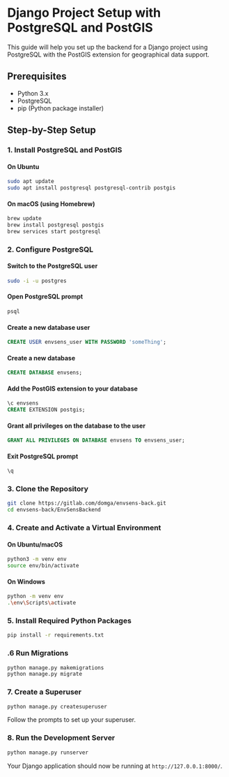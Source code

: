 # Django Project Setup with PostgreSQL and PostGIS

This guide will help you set up the backend for a Django project using PostgreSQL with the PostGIS extension for geographical data support.

## Prerequisites

- Python 3.x
- PostgreSQL
- pip (Python package installer)

## Step-by-Step Setup

### 1. Install PostgreSQL and PostGIS

#### On Ubuntu
```sh
sudo apt update
sudo apt install postgresql postgresql-contrib postgis
```

#### On macOS (using Homebrew)
```sh
brew update
brew install postgresql postgis
brew services start postgresql
```

### 2. Configure PostgreSQL

#### Switch to the PostgreSQL user
```sh
sudo -i -u postgres
```

#### Open PostgreSQL prompt
```sh
psql
```

#### Create a new database user
```sql
CREATE USER envsens_user WITH PASSWORD 'someThing';
```

#### Create a new database
```sql
CREATE DATABASE envsens;
```

#### Add the PostGIS extension to your database
```sql
\c envsens
CREATE EXTENSION postgis;
```

#### Grant all privileges on the database to the user
```sql
GRANT ALL PRIVILEGES ON DATABASE envsens TO envsens_user;
```

#### Exit PostgreSQL prompt
```sql
\q
```

### 3. Clone the Repository

```sh
git clone https://gitlab.com/domga/envsens-back.git
cd envsens-back/EnvSensBackend
```

### 4. Create and Activate a Virtual Environment

#### On Ubuntu/macOS
```sh
python3 -m venv env
source env/bin/activate
```

#### On Windows
```sh
python -m venv env
.\env\Scripts\activate
```

### 5. Install Required Python Packages

```sh
pip install -r requirements.txt
```



### .6 Run Migrations

```sh
python manage.py makemigrations
python manage.py migrate
```

### 7. Create a Superuser

```sh
python manage.py createsuperuser
```

Follow the prompts to set up your superuser.

### 8. Run the Development Server

```sh
python manage.py runserver
```

Your Django application should now be running at `http://127.0.0.1:8000/`.

